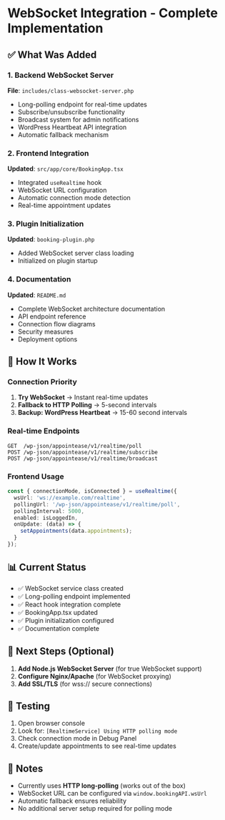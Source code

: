 # WebSocket Integration - Complete Implementation

## ✅ What Was Added

### 1. Backend WebSocket Server
**File**: `includes/class-websocket-server.php`

- Long-polling endpoint for real-time updates
- Subscribe/unsubscribe functionality
- Broadcast system for admin notifications
- WordPress Heartbeat API integration
- Automatic fallback mechanism

### 2. Frontend Integration
**Updated**: `src/app/core/BookingApp.tsx`

- Integrated `useRealtime` hook
- WebSocket URL configuration
- Automatic connection mode detection
- Real-time appointment updates

### 3. Plugin Initialization
**Updated**: `booking-plugin.php`

- Added WebSocket server class loading
- Initialized on plugin startup

### 4. Documentation
**Updated**: `README.md`

- Complete WebSocket architecture documentation
- API endpoint reference
- Connection flow diagrams
- Security measures
- Deployment options

## 🚀 How It Works

### Connection Priority
1. **Try WebSocket** → Instant real-time updates
2. **Fallback to HTTP Polling** → 5-second intervals
3. **Backup: WordPress Heartbeat** → 15-60 second intervals

### Real-time Endpoints

```
GET  /wp-json/appointease/v1/realtime/poll
POST /wp-json/appointease/v1/realtime/subscribe
POST /wp-json/appointease/v1/realtime/broadcast
```

### Frontend Usage

```typescript
const { connectionMode, isConnected } = useRealtime({
  wsUrl: 'ws://example.com/realtime',
  pollingUrl: '/wp-json/appointease/v1/realtime/poll',
  pollingInterval: 5000,
  enabled: isLoggedIn,
  onUpdate: (data) => {
    setAppointments(data.appointments);
  }
});
```

## 📊 Current Status

- ✅ WebSocket service class created
- ✅ Long-polling endpoint implemented
- ✅ React hook integration complete
- ✅ BookingApp.tsx updated
- ✅ Plugin initialization configured
- ✅ Documentation complete

## 🔧 Next Steps (Optional)

1. **Add Node.js WebSocket Server** (for true WebSocket support)
2. **Configure Nginx/Apache** (for WebSocket proxying)
3. **Add SSL/TLS** (for wss:// secure connections)

## 🎯 Testing

1. Open browser console
2. Look for: `[RealtimeService] Using HTTP polling mode`
3. Check connection mode in Debug Panel
4. Create/update appointments to see real-time updates

## 📝 Notes

- Currently uses **HTTP long-polling** (works out of the box)
- WebSocket URL can be configured via `window.bookingAPI.wsUrl`
- Automatic fallback ensures reliability
- No additional server setup required for polling mode
